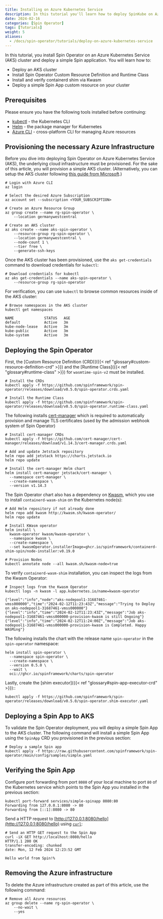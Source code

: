 ```yaml
---
title: Installing on Azure Kubernetes Service
description: In this tutorial you'll learn how to deploy SpinKube on Azure Kubernetes Service (AKS).
date: 2024-02-16
categories: [Spin Operator]
tags: [Tutorials]
weight: 5
aliases:
  - /docs/spin-operator/tutorials/deploy-on-azure-kubernetes-service
---
```


In this tutorial, you install Spin Operator on an Azure Kubernetes Service (AKS) cluster and deploy
a simple Spin application. You will learn how to:

- Deploy an AKS cluster
- Install Spin Operator Custom Resource Definition and Runtime Class
- Install and verify containerd shim via Kwasm
- Deploy a simple Spin App custom resource on your cluster

<!-- TODO: To learn more about any of these concepts, please visit the [Spin Operator Conceptual article](link-to-concept-article). -->

## Prerequisites

Please ensure you have the following tools installed before continuing:

- [kubectl](https://kubernetes.io/docs/tasks/tools/) - the Kubernetes CLI
- [Helm](https://helm.sh) - the package manager for Kubernetes
- [Azure CLI](https://learn.microsoft.com/en-us/cli/azure/install-azure-cli) - cross-platform CLI
  for managing Azure resources

## Provisioning the necessary Azure Infrastructure

Before you dive into deploying Spin Operator on Azure Kubernetes Service (AKS), the underlying cloud
infrastructure must be provisioned. For the sake of this article, you will provision a simple AKS
cluster. (Alternatively, you can setup the AKS cluster following [this guide from
Microsoft](https://learn.microsoft.com/en-us/azure/aks/tutorial-kubernetes-deploy-cluster?tabs=azure-cli).)

```shell
# Login with Azure CLI
az login

# Select the desired Azure Subscription
az account set --subscription <YOUR_SUBSCRIPTION>

# Create an Azure Resource Group
az group create --name rg-spin-operator \
    --location germanywestcentral

# Create an AKS cluster
az aks create --name aks-spin-operator \
    --resource-group rg-spin-operator \
    --location germanywestcentral \
    --node-count 1 \
    --tier free \
    --generate-ssh-keys
```

Once the AKS cluster has been provisioned, use the `aks get-credentials` command to download
credentials for `kubectl`:

```shell
# Download credentials for kubectl
az aks get-credentials --name aks-spin-operator \
    --resource-group rg-spin-operator
```

For verification, you can use `kubectl` to browse common resources inside of the AKS cluster:

```shell
# Browse namespaces in the AKS cluster
kubectl get namespaces

NAME              STATUS   AGE
default           Active   3m
kube-node-lease   Active   3m
kube-public       Active   3m
kube-system       Active   3m
```

## Deploying the Spin Operator

First, the [Custom Resource Definition (CRD)]({{< ref "glossary#custom-resource-definition-crd" >}})
and the [Runtime Class]({{< ref "glossary#runtime-class" >}}) for `wasmtime-spin-v2` must be
installed.

```shell
# Install the CRDs
kubectl apply -f https://github.com/spinframework/spin-operator/releases/download/v0.5.0/spin-operator.crds.yaml

# Install the Runtime Class
kubectl apply -f https://github.com/spinframework/spin-operator/releases/download/v0.5.0/spin-operator.runtime-class.yaml
```

The following installs [cert-manager](https://github.com/cert-manager/cert-manager) which is
required to automatically provision and manage TLS certificates (used by the admission webhook
system of Spin Operator)

```shell
# Install cert-manager CRDs
kubectl apply -f https://github.com/cert-manager/cert-manager/releases/download/v1.14.3/cert-manager.crds.yaml

# Add and update Jetstack repository
helm repo add jetstack https://charts.jetstack.io
helm repo update

# Install the cert-manager Helm chart
helm install cert-manager jetstack/cert-manager \
  --namespace cert-manager \
  --create-namespace \
  --version v1.14.3
```

The Spin Operator chart also has a dependency on [Kwasm](https://kwasm.sh/), which you use to
install `containerd-wasm-shim` on the Kubernetes node(s):

<!-- TODO: When we have a node-installer img published from spinkube/containerd-shim-spin, we'll update the helm install step below to --set with that override.
-->

```shell
# Add Helm repository if not already done
helm repo add kwasm http://kwasm.sh/kwasm-operator/
helm repo update

# Install KWasm operator
helm install \
  kwasm-operator kwasm/kwasm-operator \
  --namespace kwasm \
  --create-namespace \
  --set kwasmOperator.installerImage=ghcr.io/spinframework/containerd-shim-spin/node-installer:v0.19.0

# Provision Nodes
kubectl annotate node --all kwasm.sh/kwasm-node=true
```

To verify `containerd-wasm-shim` installation, you can inspect the logs from the Kwasm Operator:

```shell
# Inspect logs from the Kwasm Operator
kubectl logs -n kwasm -l app.kubernetes.io/name=kwasm-operator

{"level":"info","node":"aks-nodepool1-31687461-vmss000000","time":"2024-02-12T11:23:43Z","message":"Trying to Deploy on aks-nodepool1-31687461-vmss000000"}
{"level":"info","time":"2024-02-12T11:23:43Z","message":"Job aks-nodepool1-31687461-vmss000000-provision-kwasm is still Ongoing"}
{"level":"info","time":"2024-02-12T11:24:00Z","message":"Job aks-nodepool1-31687461-vmss000000-provision-kwasm is Completed. Happy WASMing"}
```

The following installs the chart with the release name `spin-operator` in the `spin-operator`
namespace:

```shell
helm install spin-operator \
  --namespace spin-operator \
  --create-namespace \
  --version 0.5.0 \
  --wait \
  oci://ghcr.io/spinframework/charts/spin-operator
```

Lastly, create the [shim executor]({{< ref "glossary#spin-app-executor-crd" >}})::

```console
kubectl apply -f https://github.com/spinframework/spin-operator/releases/download/v0.5.0/spin-operator.shim-executor.yaml
```

## Deploying a Spin App to AKS

To validate the Spin Operator deployment, you will deploy a simple Spin App to the AKS cluster. The
following command will install a simple Spin App using the `SpinApp` CRD you provisioned in the
previous section:

```shell
# Deploy a sample Spin app
kubectl apply -f https://raw.githubusercontent.com/spinframework/spin-operator/main/config/samples/simple.yaml
```

## Verifying the Spin App

Configure port forwarding from port `8080` of your local machine to port `80` of the Kubernetes
service which points to the Spin App you installed in the previous section:

```shell
kubectl port-forward services/simple-spinapp 8080:80
Forwarding from 127.0.0.1:8080 -> 80
Forwarding from [::1]:8080 -> 80
```

Send a HTTP request to [http://127.0.0.1:8080/hello](http://127.0.0.1:8080/hello) using
[`curl`](https://curl.se/):

```shell
# Send an HTTP GET request to the Spin App
curl -iX GET http://localhost:8080/hello
HTTP/1.1 200 OK
transfer-encoding: chunked
date: Mon, 12 Feb 2024 12:23:52 GMT

Hello world from Spin!%
```

## Removing the Azure infrastructure

To delete the Azure infrastructure created as part of this article, use the following command:

```shell
# Remove all Azure resources
az group delete --name rg-spin-operator \
    --no-wait \
    --yes
```
